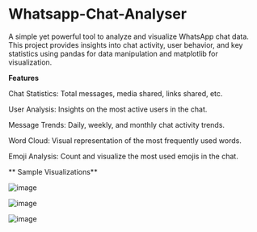 # Whatsapp-Chat-Analyser
A simple yet powerful tool to analyze and visualize WhatsApp chat data. This project provides insights into chat activity, user behavior, and key statistics using pandas for data manipulation and matplotlib for visualization.

 **Features**

Chat Statistics: Total messages, media shared, links shared, etc.

User Analysis: Insights on the most active users in the chat.

Message Trends: Daily, weekly, and monthly chat activity trends.

Word Cloud: Visual representation of the most frequently used words.

Emoji Analysis: Count and visualize the most used emojis in the chat.

** Sample Visualizations**

![image](https://github.com/user-attachments/assets/b201b4d5-acf5-466e-9baf-7e91b5d854a3)

![image](https://github.com/user-attachments/assets/1d297559-7007-4160-9b63-19643c8dcc27)

![image](https://github.com/user-attachments/assets/9627207e-661c-4314-8e10-273f329182c4)
